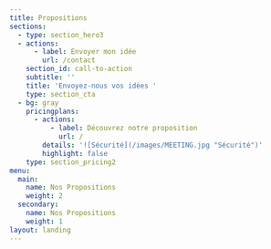 ```yaml
---
title: Propositions
sections:
  - type: section_hero3
  - actions:
      - label: Envoyer mon idée
        url: /contact
    section_id: call-to-action
    subtitle: ''
    title: 'Envoyez-nous vos idées '
    type: section_cta
  - bg: gray
    pricingplans:
      - actions:
          - label: Découvrez notre proposition
            url: /
        details: '![Sécurité](/images/MEETING.jpg "Sécurité")'
        highlight: false
    type: section_pricing2
menu:
  main:
    name: Nos Propositions
    weight: 2
  secondary:
    name: Nos Propositions
    weight: 1
layout: landing
---
```


